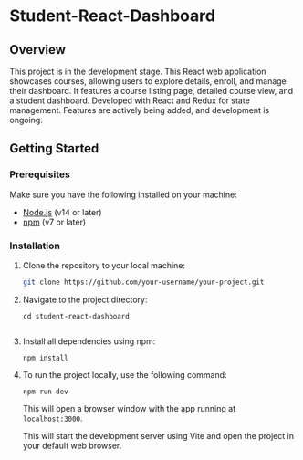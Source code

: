 # Student-React-Dashboard

## Overview

This project is in the development stage. This React web application showcases courses, allowing users to explore details, enroll, and manage their dashboard. It features a course listing page, detailed course view, and a student dashboard. Developed with React and Redux for state management. Features are actively being added, and development is ongoing.

## Getting Started

### Prerequisites

Make sure you have the following installed on your machine:

- [Node.js](https://nodejs.org/) (v14 or later)
- [npm](https://www.npmjs.com/) (v7 or later)

### Installation

1. Clone the repository to your local machine:

   ```bash
   git clone https://github.com/your-username/your-project.git
   ```

2. Navigate to the project directory:

    ```
    cd student-react-dashboard
    

3. Install all dependencies using npm:

    ```
    npm install
    ```
4. To run the project locally, use the following command:

    ```
    npm run dev
    ```
    This will open a browser window with the app running at `localhost:3000`.

    This will start the development server using Vite and open the project in your default web browser.


